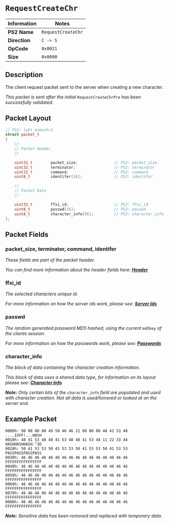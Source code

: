 # `RequestCreateChr`

| Information               | Notes |
|---                        |---    |
| **PS2 Name**              | `RequestCreateChr` |
| **Direction**             | `C -> S` |
| **OpCode**                | `0x0021` |
| **Size**                  | `0x0090` |

## Description

The client request packet sent to the server when creating a new character.

_This packet is sent after the initial `RequestCreateChrPre` has been successfully validated._

## Packet Layout

```cpp
// PS2: lpkt_makechr2
struct packet_t
{
    //
    // Packet Header
    //

    uint32_t        packet_size;                // PS2: packet_size
    uint32_t        terminator;                 // PS2: terminator
    uint32_t        command;                    // PS2: command
    uint8_t         identifer[16];              // PS2: identifer

    //
    // Packet Data
    //

    uint32_t        ffxi_id;                    // PS2: ffxi_id
    uint8_t         passwd[16];                 // PS2: passwd
    uint8_t         character_info[96];         // PS2: character_info
};
```

## Packet Fields

### packet_size, terminator, command, identifer

_These fields are part of the packet header._

_You can find more information about the header fields here: [**Header**](/lobby/Header.md)_

### ffxi_id

_The selected characters unique id._

_For more information on how the server ids work, please see: [**Server Ids**](/lobby/Notes.md#server-ids)_

### passwd

_The random generated password MD5 hashed, using the current `md5key` of the clients session._

_For more information on how the passwords work, please see: [**Passwords**](/lobby/Notes.md#passwords)_

### character_info

_The block of data containing the character creation information._

_This block of data uses a shared data type, for information on its layout please see: [**Character Info**](/lobby/CharacterInfo.md)_

_**Note:** Only certain bits of the `character_info` field are populated and used with character creation. Not all data is used/honored or looked at on the server end._

## Example Packet

```
0000h: 90 00 00 00 49 58 46 46 21 00 00 00 48 41 53 48  ....IXFF!...HASH
0010h: 48 41 53 48 48 41 53 48 48 41 53 48 11 22 33 44  HASHHASHHASH."3D
0020h: 50 41 53 53 50 41 53 53 50 41 53 53 50 41 53 53  PASSPASSPASSPASS
0030h: 46 46 46 46 46 46 46 46 46 46 46 46 46 46 46 46  FFFFFFFFFFFFFFFF
0040h: 46 46 46 46 46 46 46 46 46 46 46 46 46 46 46 46  FFFFFFFFFFFFFFFF
0050h: 46 46 46 46 46 46 46 46 46 46 46 46 46 46 46 46  FFFFFFFFFFFFFFFF
0060h: 46 46 46 46 46 46 46 46 46 46 46 46 46 46 46 46  FFFFFFFFFFFFFFFF
0070h: 46 46 46 46 46 46 46 46 46 46 46 46 46 46 46 46  FFFFFFFFFFFFFFFF
0080h: 46 46 46 46 46 46 46 46 46 46 46 46 46 46 46 46  FFFFFFFFFFFFFFFF
```

_**Note:** Sensitive data has been removed and replaced with temporary data._
